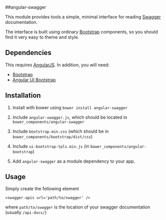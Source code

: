 ##angular-swagger

This module provides tools a simple, minimal interface for reading [Swagger](https://helloreverb.com/developers/swagger) documentation. 

The interface is built using ordinary [Bootstrap](http://getbootstrap.com) components, so you should find it very easy to theme and style.

## Dependencies

This requires [AngularJS](https://angularjs.org/). In addition, you will need:

 * [Bootstrap](http://getbootstrap.com)
 * [Angular UI Bootstrap](http://angular-ui.github.io/bootstrap/)


## Installation

1. Install with bower using `bower install angular-swagger`

2. Include `angular-swagger.js`, which should be located in `bower_components/angular-swagger`

3. Include `bootstrap.min.css` (which should be in `bower_components/bootstrap/dist/css`) 

4. Include `ui-bootstrap-tpls.min.js` (in `bower_components/angular-bootstrap`)

5. Add `angular-swagger` as a module dependency to your app.


## Usage

Simply create the following element

    <swagger-apis url='path/to/swagger' />

where `path/to/swagger` is the location of your swagger documentation (usually `/api-docs/`)

